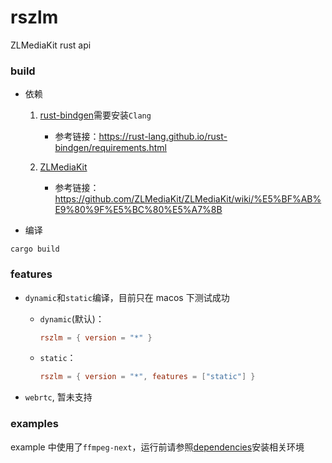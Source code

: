 # rszlm

ZLMediaKit rust api

### build

- 依赖

  1. [rust-bindgen](https://github.com/rust-lang/rust-bindgen)需要安装`Clang`

     - 参考链接：https://rust-lang.github.io/rust-bindgen/requirements.html

  2. [ZLMediaKit](https://github.com/ZLMediaKit/ZLMediaKit)

     - 参考链接：https://github.com/ZLMediaKit/ZLMediaKit/wiki/%E5%BF%AB%E9%80%9F%E5%BC%80%E5%A7%8B

- 编译

```shell
cargo build
```

### features

- `dynamic`和`static`编译，目前只在 macos 下测试成功

  - `dynamic`(默认)：

    ```toml
    rszlm = { version = "*" }
    ```

  - `static`：

    ```toml
    rszlm = { version = "*", features = ["static"] }
    ```

- `webrtc`, 暂未支持

### examples

example 中使用了`ffmpeg-next`，运行前请参照[dependencies](https://github.com/zmwangx/rust-ffmpeg/wiki/Notes-on-building#dependencies)安装相关环境
